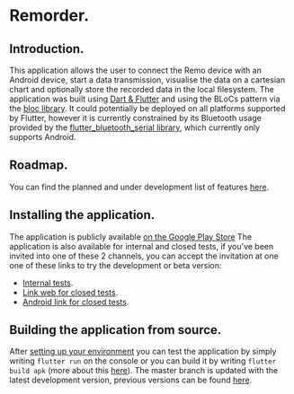 # Remorder.
## Introduction.
This application allows the user to connect the Remo device with an Android device, start a data transmission, visualise the data on a cartesian chart and optionally store the recorded data in the local filesystem.
The application was built using [Dart & Flutter](https://flutter.dev/) and using the BLoCs pattern via the [bloc library](https://bloclibrary.dev/#/). It could potentially be deployed on all platforms supported by Flutter, however it is currently constrained by its Bluetooth usage provided by the [flutter_bluetooth_serial library](https://pub.dev/packages/flutter_bluetooth_serial), which currently only supports Android.
## Roadmap.
You can find the planned and under development list of features [here](https://gitlab.com/morecognition/remorder/-/boards).
## Installing the application.
The application is publicly available [on the Google Play Store](https://play.google.com/store/apps/details?id=com.morecognition.remorder_flutter)
The application is also available for internal and closed tests, if you've been invited into one of these 2 channels, you can accept the invitation at one one of these links to try the development or beta version:
- [Internal tests](https://play.google.com/apps/internaltest/4699958797245170877).
- [Link web for closed tests](https://play.google.com/apps/testing/com.morecognition.remorder_flutter).
- [Android link for closed tests](https://play.google.com/store/apps/details?id=com.morecognition.remorder_flutter).

## Building the application from source.
After [setting up your environment](https://flutter.dev/docs/get-started/install) you can test the application by simply writing `flutter run` on the console or you can build it by writing `flutter build apk` (more about this [here](https://flutter.dev/docs/deployment/android)). The master branch is updated with the latest development version, previous versions can be found [here](https://gitlab.com/morecognition/remorder/-/releases).
